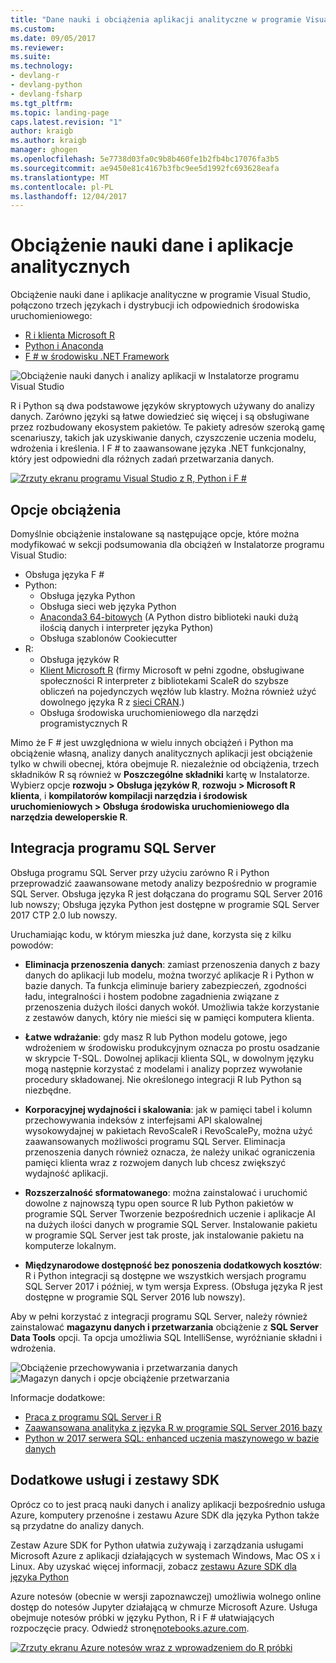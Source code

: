 ```yaml
---
title: "Dane nauki i obciążenia aplikacji analityczne w programie Visual Studio | Dokumentacja firmy Microsoft"
ms.custom: 
ms.date: 09/05/2017
ms.reviewer: 
ms.suite: 
ms.technology:
- devlang-r
- devlang-python
- devlang-fsharp
ms.tgt_pltfrm: 
ms.topic: landing-page
caps.latest.revision: "1"
author: kraigb
ms.author: kraigb
manager: ghogen
ms.openlocfilehash: 5e7738d03fa0c9b8b460fe1b2fb4bc17076fa3b5
ms.sourcegitcommit: ae9450e81c4167b3fbc9ee5d1992fc693628eafa
ms.translationtype: MT
ms.contentlocale: pl-PL
ms.lasthandoff: 12/04/2017
---
```

# <a name="data-science-and-analytical-applications-workload"></a>Obciążenie nauki dane i aplikacje analitycznych

Obciążenie nauki dane i aplikacje analityczne w programie Visual Studio, połączono trzech językach i dystrybucji ich odpowiednich środowiska uruchomieniowego:

- [R i klienta Microsoft R](../rtvs/index.md)
- [Python i Anaconda](../python/python-in-visual-studio.md)
- [F # w środowisku .NET Framework](https://docs.microsoft.com/dotnet/fsharp/)

![Obciążenie nauki danych i analizy aplikacji w Instalatorze programu Visual Studio](media/data-science-workload.png)

R i Python są dwa podstawowe języków skryptowych używany do analizy danych. Zarówno języki są łatwe dowiedzieć się więcej i są obsługiwane przez rozbudowany ekosystem pakietów. Te pakiety adresów szeroką gamę scenariuszy, takich jak uzyskiwanie danych, czyszczenie uczenia modelu, wdrożenia i kreślenia. I F # to zaawansowane języka .NET funkcjonalny, który jest odpowiedni dla różnych zadań przetwarzania danych.

<!--Note link on the image because this one is large -->
[![Zrzuty ekranu programu Visual Studio z R, Python i F #](media/data-science-workload-screens.png)](media/data-science-workload-screens.png)

## <a name="workload-options"></a>Opcje obciążenia

Domyślnie obciążenie instalowane są następujące opcje, które można modyfikować w sekcji podsumowania dla obciążeń w Instalatorze programu Visual Studio:

- Obsługa języka F #
- Python:
  - Obsługa języka Python
  - Obsługa sieci web języka Python
  - [Anaconda3 64-bitowych](https://www.continuum.io) (A Python distro biblioteki nauki dużą ilością danych i interpreter języka Python)
  - Obsługa szablonów Cookiecutter
- R:
  - Obsługa języków R
  - [Klient Microsoft R](/machine-learning-server/r-client/what-is-microsoft-r-client) (firmy Microsoft w pełni zgodne, obsługiwane społeczności R interpreter z bibliotekami ScaleR do szybsze obliczeń na pojedynczych węzłów lub klastry. Można również użyć dowolnego języka R z [sieci CRAN](https://cran.r-project.org/).)
  - Obsługa środowiska uruchomieniowego dla narzędzi programistycznych R

Mimo że F # jest uwzględniona w wielu innych obciążeń i Python ma obciążenie własną, analizy danych analitycznych aplikacji jest obciążenie tylko w chwili obecnej, która obejmuje R. niezależnie od obciążenia, trzech składników R są również w  **Poszczególne składniki** kartę w Instalatorze. Wybierz opcje **rozwoju > Obsługa języków R**, **rozwoju > Microsoft R klienta**, i **kompilatorów kompilacji narzędzia i środowisk uruchomieniowych > Obsługa środowiska uruchomieniowego dla narzędzia deweloperskie R**.

## <a name="sql-server-integration"></a>Integracja programu SQL Server

Obsługa programu SQL Server przy użyciu zarówno R i Python przeprowadzić zaawansowane metody analizy bezpośrednio w programie SQL Server. Obsługa języka R jest dołączana do programu SQL Server 2016 lub nowszy; Obsługa języka Python jest dostępne w programie SQL Server 2017 CTP 2.0 lub nowszy.

Uruchamiając kodu, w którym mieszka już dane, korzysta się z kilku powodów:

- **Eliminacja przenoszenia danych**: zamiast przenoszenia danych z bazy danych do aplikacji lub modelu, można tworzyć aplikacje R i Python w bazie danych. Ta funkcja eliminuje bariery zabezpieczeń, zgodności ładu, integralności i hostem podobne zagadnienia związane z przenoszenia dużych ilości danych wokół. Umożliwia także korzystanie z zestawów danych, który nie mieści się w pamięci komputera klienta.

- **Łatwe wdrażanie**: gdy masz R lub Python modelu gotowe, jego wdrożeniem w środowisku produkcyjnym oznacza po prostu osadzanie w skrypcie T-SQL. Dowolnej aplikacji klienta SQL, w dowolnym języku mogą następnie korzystać z modelami i analizy poprzez wywołanie procedury składowanej. Nie określonego integracji R lub Python są niezbędne.

- **Korporacyjnej wydajności i skalowania**: jak w pamięci tabel i kolumn przechowywania indeksów z interfejsami API skalowalnej wysokowydajnej w pakietach RevoScaleR i RevoScalePy, można użyć zaawansowanych możliwości programu SQL Server. Eliminacja przenoszenia danych również oznacza, że należy unikać ograniczenia pamięci klienta wraz z rozwojem danych lub chcesz zwiększyć wydajność aplikacji.

- **Rozszerzalność sformatowanego**: można zainstalować i uruchomić dowolne z najnowszą typu open source R lub Python pakietów w programie SQL Server Tworzenie bezpośrednich uczenie i aplikacje AI na dużych ilości danych w programie SQL Server. Instalowanie pakietu w programie SQL Server jest tak proste, jak instalowanie pakietu na komputerze lokalnym.

- **Międzynarodowe dostępność bez ponoszenia dodatkowych kosztów**: R i Python integracji są dostępne we wszystkich wersjach programu SQL Server 2017 i później, w tym wersja Express. (Obsługa języka R jest dostępne w programie SQL Server 2016 lub nowszy).

Aby w pełni korzystać z integracji programu SQL Server, należy również zainstalować **magazynu danych i przetwarzania** obciążenie z **SQL Server Data Tools** opcji. Ta opcja umożliwia SQL IntelliSense, wyróżnianie składni i wdrożenia.

![Obciążenie przechowywania i przetwarzania danych](media/data-storage-workload.png) &nbsp;&nbsp; &nbsp;&nbsp; ![Magazyn danych i opcje obciążenie przetwarzania](media/data-storage-workload-options.png)

Informacje dodatkowe:

- [Praca z programu SQL Server i R](../rtvs/sql-server.md)
- [Zaawansowana analityka z języka R w programie SQL Server 2016 bazy](https://blogs.technet.microsoft.com/dataplatforminsider/2016/03/29/in-database-advanced-analytics-with-r-in-sql-server-2016/)
- [Python w 2017 serwera SQL: enhanced uczenia maszynowego w bazie danych](https://blogs.technet.microsoft.com/dataplatforminsider/2017/04/19/python-in-sql-server-2017-enhanced-in-database-machine-learning/)

## <a name="additional-services-and-sdks"></a>Dodatkowe usługi i zestawy SDK

Oprócz co to jest pracą nauki danych i analizy aplikacji bezpośrednio usługa Azure, komputery przenośne i zestawu Azure SDK dla języka Python także są przydatne do analizy danych.

Zestaw Azure SDK for Python ułatwia zużywają i zarządzania usługami Microsoft Azure z aplikacji działających w systemach Windows, Mac OS x i Linux. Aby uzyskać więcej informacji, zobacz [zestawu Azure SDK dla języka Python](../python/azure-sdk-for-python.md)

Azure notesów (obecnie w wersji zapoznawczej) umożliwia wolnego online dostęp do notesów Jupyter działającą w chmurze Microsoft Azure. Usługa obejmuje notesów próbki w języku Python, R i F # ułatwiających rozpoczęcie pracy. Odwiedź stronę[notebooks.azure.com](https://notebooks.azure.com/).

<!--Note link on the image because this one is large -->
[![Zrzuty ekranu Azure notesów wraz z wprowadzeniem do R próbki](media/data-science-workload-notebooks.png)](media/data-science-workload-notebooks.png)